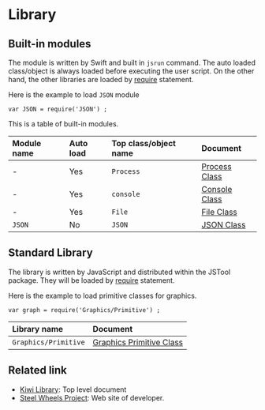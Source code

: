 # Library

## Built-in modules
The module is written by Swift and built in `jsrun` command.
The auto loaded class/object is always loaded before executing the user script.
On the other hand, the other libraries are loaded by
[require](https://github.com/steelwheels/KiwiScript/blob/master/KiwiLibrary/Document/RequireFunc.md) statement.

Here is the example to load `JSON` module
````
var JSON = require('JSON') ;
````
This is a table of built-in modules.

|Module name  |Auto load    |Top class/object name | Document             |
|:---         |:---         |:---            |:---|
|-            |Yes          |`Process`       |[Process Class](https://github.com/steelwheels/KiwiScript/blob/master/KiwiLibrary/Document/ProcessClass.md)|
|-            |Yes          |`console`       |[Console Class](https://github.com/steelwheels/KiwiScript/blob/master/KiwiLibrary/Document/ConsoleClass.md) |
|-            |Yes          |`File`          |[File Class](https://github.com/steelwheels/KiwiScript/blob/master/KiwiLibrary/Document/FileClass.md)  |
|`JSON`       |No           |`JSON`          |[JSON Class](https://github.com/steelwheels/KiwiScript/blob/master/KiwiLibrary/Document/JSONClass.md)  |

## Standard Library
The library is written by JavaScript and distributed within the JSTool package.
They will be loaded by [require](https://github.com/steelwheels/KiwiScript/blob/master/KiwiLibrary/Document/RequireFunc.md) statement.

Here is the example to load primitive classes for graphics.
````
var graph = require('Graphics/Primitive') ;
````
|Library name | Document                 |
|:---         |:---                      |
|`Graphics/Primitive` | [Graphics Primitive Class ](https://github.com/steelwheels/KiwiScript/blob/master/KiwiLibrary/Document/GraphicsPrimitive.md) 

## Related link
* [Kiwi Library](https://github.com/steelwheels/KiwiScript/tree/master/KiwiLibrary): Top level document
* [Steel Wheels Project](http://steelwheels.github.io): Web site of developer.
